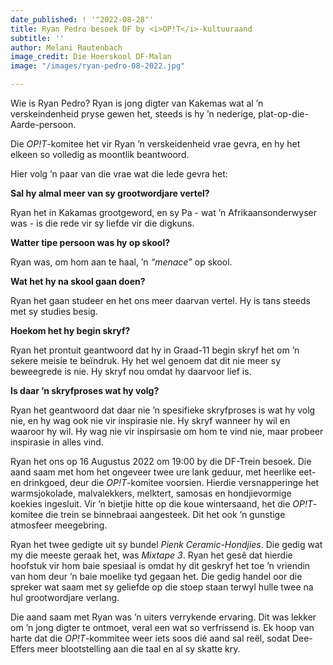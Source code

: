 ```yaml
---
date_published: ! '"2022-08-28"'
title: Ryan Pedro besoek DF by <i>OP!T</i>-kultuuraand
subtitle: ''
author: Melani Rautenbach
image_credit: Die Hoerskool DF-Malan
image: "/images/ryan-pedro-08-2022.jpg"

---
```

Wie is Ryan Pedro? Ryan is jong digter van Kakemas wat al ’n verskeindenheid pryse gewen het, steeds is hy ’n nederige, plat-op-die-Aarde-persoon.

Die _OP!T_-komitee het vir Ryan ’n verskeidenheid vrae gevra, en hy het elkeen so volledig as moontlik beantwoord.

Hier volg ’n paar van die vrae wat die lede gevra het:

**Sal hy almal meer van sy grootwordjare vertel?**

Ryan het in Kakamas grootgeword, en sy Pa - wat ’n Afrikaansonderwyser was - is die rede vir sy liefde vir die digkuns.

**Watter tipe persoon was hy op skool?**

Ryan was, om hom aan te haal, ’n _“menace”_ op skool.

**Wat het hy na skool gaan doen?**

Ryan het gaan studeer en het ons meer daarvan vertel. Hy is tans steeds met sy studies besig.

**Hoekom het hy begin skryf?**

Ryan het prontuit geantwoord dat hy in Graad-11 begin skryf het om ’n sekere meisie te beïndruk. Hy het wel genoem dat dit nie meer sy beweegrede is nie. Hy skryf nou omdat hy daarvoor lief is.

**Is daar ’n skryfproses wat hy volg?**

Ryan het geantwoord dat daar nie ’n spesifieke skryfproses is wat hy volg nie, en hy wag ook nie vir inspirasie nie. Hy skryf wanneer hy wil en waaroor hy wil. Hy wag nie vir inspirsasie om hom te vind nie, maar probeer inspirasie in alles vind.

Ryan het ons op 16 Augustus 2022 om 19:00 by die DF-Trein besoek. Die aand saam met hom het ongeveer twee ure lank geduur, met heerlike eet- en drinkgoed, deur die _OP!T_-komitee voorsien. Hierdie versnapperinge het warmsjokolade, malvalekkers, melktert, samosas en hondjievormige koekies ingesluit. Vir ’n bietjie hitte op die koue wintersaand, het die _OP!T_-komitee die trein se binnebraai aangesteek. Dit het ook ’n gunstige atmosfeer meegebring.

Ryan het twee gedigte uit sy bundel _Pienk Ceramic-Hondjies_. Die gedig wat my die meeste geraak het, was _Mixtape 3_. Ryan het gesê dat hierdie hoofstuk vir hom baie spesiaal is omdat hy dit geskryf het toe ’n vriendin van hom deur ’n baie moelike tyd gegaan het. Die gedig handel oor die spreker wat saam met sy geliefde op die stoep staan terwyl hulle twee na hul grootwordjare verlang.

Die aand saam met Ryan was ’n uiters verrykende ervaring. Dit was lekker om ’n jong digter te ontmoet, veral een wat so verfrissend is. Ek hoop van harte dat die _OP!T_-kommitee weer iets soos dié aand sal reël, sodat Dee-Effers meer blootstelling aan die taal en al sy skatte kry.